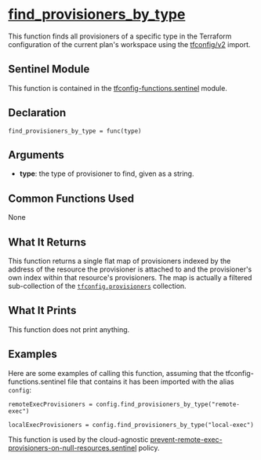 # [find_provisioners_by_type](../tfconfig-functions.sentinel#L106)
This function finds all provisioners of a specific type in the Terraform configuration of the current plan's workspace using the [tfconfig/v2](https://www.terraform.io/docs/cloud/sentinel/import/tfconfig-v2.html) import.

## Sentinel Module
This function is contained in the [tfconfig-functions.sentinel](../../tfconfig-functions.sentinel) module.

## Declaration
`find_provisioners_by_type = func(type)`

## Arguments
* **type**: the type of provisioner to find, given as a string.

## Common Functions Used
None

## What It Returns
This function returns a single flat map of provisioners indexed by the address of the resource the provisioner is attached to and the provisioner's own index within that resource's provisioners. The map is actually a filtered sub-collection of the [`tfconfig.provisioners`](https://www.terraform.io/docs/cloud/sentinel/import/tfconfig-v2.html#the-provisioners-collection) collection.

## What It Prints
This function does not print anything.

## Examples
Here are some examples of calling this function, assuming that the tfconfig-functions.sentinel file that contains it has been imported with the alias `config`:
```
remoteExecProvisioners = config.find_provisioners_by_type("remote-exec")

localExecProvisioners = config.find_provisioners_by_type("local-exec")
```

This function is used by the cloud-agnostic [prevent-remote-exec-provisioners-on-null-resources.sentinel](../../../cloud-agnostic/prevent-remote-exec-provisioners-on-null-resources.sentinel) policy.
